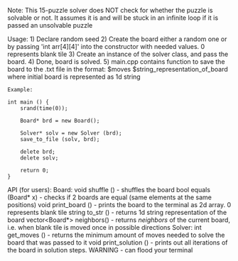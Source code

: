 Note:
	This 15-puzzle solver does NOT check for whether the puzzle is solvable or not. 
	It assumes it is and will be stuck in an infinite loop if it is passed an unsolvable puzzle

Usage:
	1) Declare random seed
	2) Create the board either a random one or by passing 'int arr[4][4]' into the constructor with needed values. 0 represents blank tile
	3) Create an instance of the solver class, and pass the board.
	4) Done, board is solved.
	5) main.cpp contains function to save the board to the .txt file in the format:
		$moves
		$string_representation_of_board
	where initial board is represented as 1d string

	Example:

	int main () {
	    srand(time(0));

	    Board* brd = new Board();

	    Solver* solv = new Solver (brd);
	    save_to_file (solv, brd);
	    
	    delete brd;
	    delete solv;

	    return 0;
	}
	
API (for users):
	Board:
		void shuffle ()            - shuffles the board
		bool equals (Board* x)     - checks if 2 boards are equal (same elements at the same positions)
		void print_board ()        - prints the board to the terminal as 2d array. 0 represents blank tile
		string to_str ()           - returns 1d string representation of the board
		vector<Board*> neighbors() - returns *neighbors* of the current board, i.e. when blank tile is moved once in possible directions
	Solver:
		int get_moves ()           - returns the minimum amount of moves needed to solve the board that was passed to it
		void print_solution ()     - prints out all iterations of the board in solution steps. WARNING - can flood your terminal
